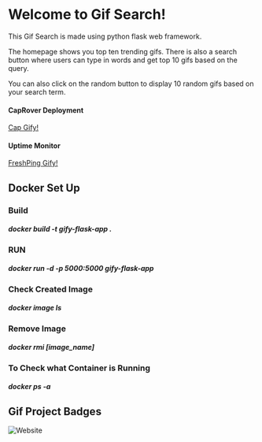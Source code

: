 # Welcome to Gif Search!

This Gif Search is made using python flask web framework.

The homepage shows you top ten trending gifs. There is also a search button where users
can type in words and get top 10 gifs based on the query.

You can also click on the random button to display 10 random gifs based on your search term.



#### CapRover Deployment
[Cap Gify!](https://gify-flask.dev.sendedoswags.me/)

#### Uptime Monitor
[FreshPing Gify!](https://statuspage.freshping.io/49299-Gify)


## Docker Set Up
### Build
##### docker build -t gify-flask-app .

### RUN
##### docker run -d -p 5000:5000 gify-flask-app

### Check Created Image
#####  docker image ls

### Remove Image
#####  docker rmi [image_name]

### To Check what Container is Running
#####  docker ps -a

## Gif Project Badges
![Website](https://img.shields.io/website?down_color=lightgrey&down_message=offline&style=flat-square&up_color=blue&up_message=online&url=https%3A%2F%2Fstatuspage.freshping.io%2F49299-Gify)

